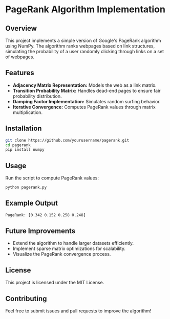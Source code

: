 # PageRank Algorithm Implementation

## Overview
This project implements a simple version of Google's PageRank algorithm using NumPy. The algorithm ranks webpages based on link structures, simulating the probability of a user randomly clicking through links on a set of webpages.

## Features
- **Adjacency Matrix Representation:** Models the web as a link matrix.
- **Transition Probability Matrix:** Handles dead-end pages to ensure fair probability distribution.
- **Damping Factor Implementation:** Simulates random surfing behavior.
- **Iterative Convergence:** Computes PageRank values through matrix multiplication.

## Installation
```sh
git clone https://github.com/yourusername/pagerank.git
cd pagerank
pip install numpy
```

## Usage
Run the script to compute PageRank values:
```sh
python pagerank.py
```

## Example Output
```sh
PageRank: [0.342 0.152 0.258 0.248]
```

## Future Improvements
- Extend the algorithm to handle larger datasets efficiently.
- Implement sparse matrix optimizations for scalability.
- Visualize the PageRank convergence process.

## License
This project is licensed under the MIT License.

## Contributing
Feel free to submit issues and pull requests to improve the algorithm!

